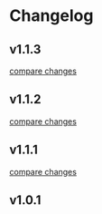 # Changelog


## v1.1.3

[compare changes](https://github.com/implemio/implemio-nuxt/compare/v1.1.2...v1.1.3)

## v1.1.2

[compare changes](https://github.com/implemio/implemio-nuxt/compare/v1.1.1...v1.1.2)

## v1.1.1

[compare changes](https://github.com/implemio/implemio-nuxt/compare/v1.1.0...v1.1.1)

## v1.0.1

